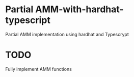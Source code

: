 # Partial AMM-with-hardhat-typescript
Partial AMM implementation using hardhat and Typescrypt

# TODO
Fully implement AMM functions
